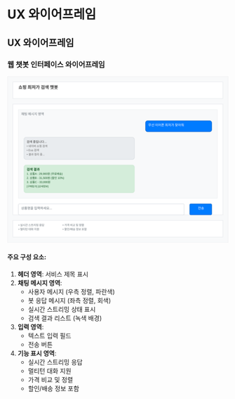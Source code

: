 # UX 와이어프레임

## UX 와이어프레임

### 웹 챗봇 인터페이스 와이어프레임

![챗봇 와이어프레임](chatbot-wireframe.svg)

#### 주요 구성 요소:

1. **헤더 영역**: 서비스 제목 표시
2. **채팅 메시지 영역**: 
   - 사용자 메시지 (우측 정렬, 파란색)
   - 봇 응답 메시지 (좌측 정렬, 회색)
   - 실시간 스트리밍 상태 표시
   - 검색 결과 리스트 (녹색 배경)
3. **입력 영역**: 
   - 텍스트 입력 필드
   - 전송 버튼
4. **기능 표시 영역**: 
   - 실시간 스트리밍 응답
   - 멀티턴 대화 지원
   - 가격 비교 및 정렬
   - 할인/배송 정보 포함 